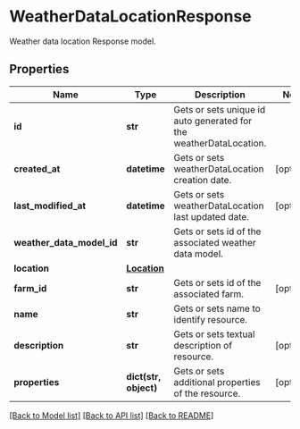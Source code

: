 # WeatherDataLocationResponse

Weather data location Response model.
## Properties
Name | Type | Description | Notes
------------ | ------------- | ------------- | -------------
**id** | **str** | Gets or sets unique id auto generated for the weatherDataLocation. | 
**created_at** | **datetime** | Gets or sets weatherDataLocation creation date. | [optional] 
**last_modified_at** | **datetime** | Gets or sets weatherDataLocation last updated date. | [optional] 
**weather_data_model_id** | **str** | Gets or sets id of the associated weather data model. | 
**location** | [**Location**](Location.md) |  | 
**farm_id** | **str** | Gets or sets id of the associated farm. | [optional] 
**name** | **str** | Gets or sets name to identify resource. | 
**description** | **str** | Gets or sets textual description of resource. | [optional] 
**properties** | **dict(str, object)** | Gets or sets additional properties of the resource. | [optional] 

[[Back to Model list]](../README.md#documentation-for-models) [[Back to API list]](../README.md#documentation-for-api-endpoints) [[Back to README]](../README.md)


